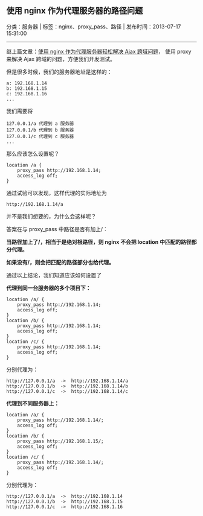 ## 使用 nginx 作为代理服务器的路径问题

分类：服务器 | 标签：nginx、proxy_pass、路径 | 发布时间：2013-07-17 15:31:00

___

继上篇文章：[使用 nginx 作为代理服务器轻松解决 Ajax 跨域问题](http://qing.blog.sina.com.cn/2292826740/88a9c27433001xt5.html)，
使用 proxy 来解决 Ajax 跨域的问题，方便我们开发测试。

但是很多时候，我们的服务器地址是这样的：

	a: 192.168.1.14
	b: 192.168.1.15
	c: 192.168.1.16
	...

我们需要将

	127.0.0.1/a 代理到 a 服务器
	127.0.0.1/b 代理到 b 服务器
	127.0.0.1/c 代理到 c 服务器
	...

那么应该怎么设置呢？

	location /a {   
		proxy_pass http://192.168.1.14;
		access_log off;
	}
	
通过试验可以发现，这样代理的实际地址为

	http://192.168.1.14/a
	
并不是我们想要的，为什么会这样呢？

答案在与 proxy_pass 中路径是否有加上/：

**当路径加上了/，相当于是绝对根路径，则 nginx 不会把 location 中匹配的路径部分代理。**

**如果没有/，则会把匹配的路径部分也给代理。**

通过以上结论，我们知道应该如何设置了

**代理到同一台服务器的多个项目下：**

	location /a/ {   
		proxy_pass http://192.168.1.14;
		access_log off;
	}
	location /b/ {   
		proxy_pass http://192.168.1.14;
		access_log off;
	}
	location /c/ {   
		proxy_pass http://192.168.1.14;
		access_log off;
	}
	
分别代理为：

	http://127.0.0.1/a  ->  http://192.168.1.14/a
	http://127.0.0.1/b  ->  http://192.168.1.14/b
	http://127.0.0.1/c  ->  http://192.168.1.14/c
	
**代理到不同服务器上：**

	location /a/ {   
		proxy_pass http://192.168.1.14/;
		access_log off;
	}
	location /b/ {   
		proxy_pass http://192.168.1.15/;
		access_log off;
	}
	location /c/ {   
		proxy_pass http://192.168.1.14/;
		access_log off;
	}
	
分别代理为：

	http://127.0.0.1/a  ->  http://192.168.1.14
	http://127.0.0.1/b  ->  http://192.168.1.15
	http://127.0.0.1/c  ->  http://192.168.1.16